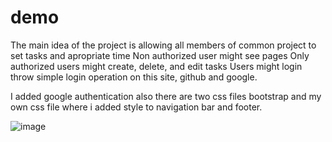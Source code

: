 # demo
The main idea of the project is allowing all members of common project  to set tasks and apropriate time
Non authorized user might see pages
Only authorized users might create, delete, and edit tasks
Users might login throw simple login operation on this site, github and google.



I added google authentication also there are two css files bootstrap and my own css file where i added style to navigation bar and footer.

![image](https://user-images.githubusercontent.com/56975146/128586860-b0b91359-bfb1-4cfd-bd59-ce9980c8334c.png)

